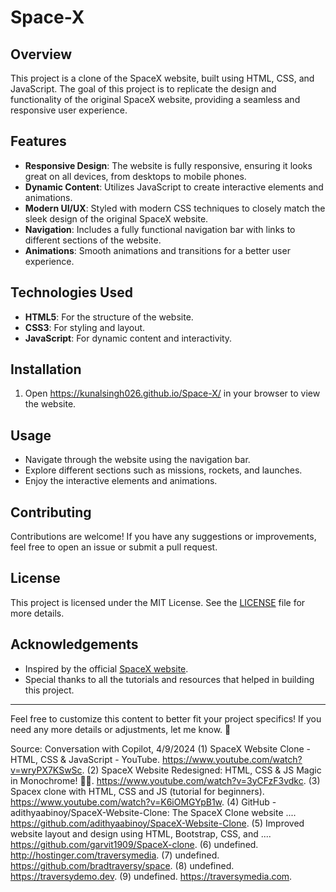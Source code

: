 # Space-X

## Overview

This project is a clone of the SpaceX website, built using HTML, CSS, and JavaScript. The goal of this project is to replicate the design and functionality of the original SpaceX website, providing a seamless and responsive user experience.

## Features

- **Responsive Design**: The website is fully responsive, ensuring it looks great on all devices, from desktops to mobile phones.
- **Dynamic Content**: Utilizes JavaScript to create interactive elements and animations.
- **Modern UI/UX**: Styled with modern CSS techniques to closely match the sleek design of the original SpaceX website.
- **Navigation**: Includes a fully functional navigation bar with links to different sections of the website.
- **Animations**: Smooth animations and transitions for a better user experience.

## Technologies Used

- **HTML5**: For the structure of the website.
- **CSS3**: For styling and layout.
- **JavaScript**: For dynamic content and interactivity.

## Installation

1. Open https://kunalsingh026.github.io/Space-X/ in your browser to view the website.

## Usage

- Navigate through the website using the navigation bar.
- Explore different sections such as missions, rockets, and launches.
- Enjoy the interactive elements and animations.

## Contributing

Contributions are welcome! If you have any suggestions or improvements, feel free to open an issue or submit a pull request.

## License

This project is licensed under the MIT License. See the [LICENSE](LICENSE) file for more details.

## Acknowledgements

- Inspired by the official [SpaceX website](https://www.spacex.com/).
- Special thanks to all the tutorials and resources that helped in building this project.

---

Feel free to customize this content to better fit your project specifics! If you need any more details or adjustments, let me know. 🚀

Source: Conversation with Copilot, 4/9/2024
(1) SpaceX Website Clone - HTML, CSS & JavaScript - YouTube. https://www.youtube.com/watch?v=wryPX7KSwSc.
(2) SpaceX Website Redesigned: HTML, CSS & JS Magic in Monochrome! 🚀✨. https://www.youtube.com/watch?v=3yCFzF3vdkc.
(3) Spacex clone with HTML, CSS and JS (tutorial for beginners). https://www.youtube.com/watch?v=K6iOMGYpB1w.
(4) GitHub - adithyaabinoy/SpaceX-Website-Clone: The SpaceX Clone website .... https://github.com/adithyaabinoy/SpaceX-Website-Clone.
(5) Improved website layout and design using HTML, Bootstrap, CSS, and .... https://github.com/garvit1909/SpaceX-clone.
(6) undefined. http://hostinger.com/traversymedia.
(7) undefined. https://github.com/bradtraversy/space.
(8) undefined. https://traversydemo.dev.
(9) undefined. https://traversymedia.com.
